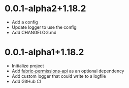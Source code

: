 # 0.0.1-alpha2+1.18.2

* Add a config
* Update logger to use the config
* Add CHANGELOG.md

# 0.0.1-alpha1+1.18.2

* Initialize project
* Add [fabric-permissions-api]() as an optional dependency
* Add custom logger that could write to a logfile
* Add GitHub CI